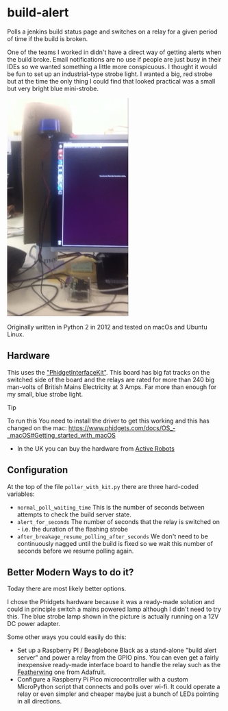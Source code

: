 # build-alert
Polls a jenkins build status page and switches on a relay for a given period of time if the build is broken. 

One of the teams I worked in didn't have a direct way of getting alerts when the build broke. Email notifications are no use if people are just busy in their IDEs so we wanted something a little more conspicuous. 
I thought it would be fun to set up an industrial-type strobe light. I wanted a big, red strobe but at the time the only thing I could find that looked practical was a small but very bright blue mini-strobe.

![image](docs/in-use.jpg)

Originally written in Python 2 in 2012 and tested on macOs and Ubuntu Linux.

## Hardware
This uses the ["PhidgetInterfaceKit"](https://www.phidgets.com/?prodid=1228). 
This board has big fat tracks on the switched side of the board and the relays are rated for more than 240 big man-volts of British Mains Electricity at 3 Amps. Far more than enough for my small, blue strobe light.

> [!TIP] 
> To run this You need to install the driver to get this working and this has changed on the mac: https://www.phidgets.com/docs/OS_-_macOS#Getting_started_with_macOS

- In the UK you can buy the hardware from [Active Robots](https://www.active-robots.com/1014-3-phidget-interface-kit-0-0-4.html)

## Configuration
At the top of the file `poller_with_kit.py` there are three hard-coded variables:

- `normal_poll_waiting_time` This is the number of seconds between attempts to check the build server state.
- `alert_for_seconds` The number of seconds that the relay is switched on - i.e. the duration of the flashing strobe
- `after_breakage_resume_polling_after_seconds` We don't need to be continuously nagged until the build is fixed so we wait this number of seconds before we resume polling again.


## Better Modern Ways to do it?
Today there are most likely better options. 

I chose the Phidgets hardware because it was a ready-made solution and could in principle switch a mains powered lamp although I didn't need to try this. The blue strobe lamp shown in the picture is actually running on a 12V DC power adapter. 

Some other ways you could easily do this:

- Set up a Raspberry PI / Beaglebone Black as a stand-alone "build alert server" and power a relay from the GPIO pins. You can even get a fairly inexpensive ready-made interface board to handle the relay such as the [Featherwing](https://www.adafruit.com/product/3191) one from Adafruit.
- Configure a Raspberry Pi Pico microcontroller with a custom MicroPython script that connects and polls over wi-fi. It could operate a relay or even simpler and cheaper maybe just a bunch of LEDs pointing in all directions.


